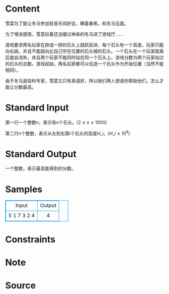 
# Content

雪菜为了能让冬马参加轻音乐同好会，瞒着春希，和冬马见面。

为了增进感情，雪菜拉着还没缓过神来的冬马进了游戏厅……

游戏要求两名玩家在排成一排的石头上跳跃前进，每个石头有一个高度，玩家只能向右跳，并且不能跳向比自己所在位置的石头矮的石头。一个石头在一个玩家跳离后就会消失，并且两个玩家不能同时站在同一个石头上。游戏分数为两个玩家站过的石头的总数。游戏起始，两名玩家都可以任选一个石头作为开始位置（当然不能相同）。

由于冬马是挂科专家，雪菜又只有英语好，所以她们两人想请你帮助他们，怎么才能让分数最高。

# Standard Input

第一行一个整数$n$，表示有$n$个石头。$(2 \leq n \leq 1000)$

第二行$n$个整数，表示从左到右第i个石头的高度$H\_i$。$(H\_i \leq 10^9)$

# Standard Output

一个整数，表示最高能得到的分数。

# Samples

<style>
        table,table tr th, table tr td { border:1px solid #0094ff; }
        table { width: 200px; min-height: 25px; line-height: 25px; text-align: center; border-collapse: collapse;}   
    </style>
<table>
	<tr>
		<td>Input</td>
		<td>Output</td>
	</tr>
<tr><td>5
1 7 3 2 4</td><td>4</td></tr></table>


# Constraints



# Note



# Source


